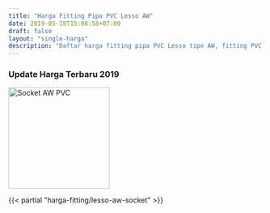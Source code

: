 ```yaml
---
title: "Harga Fitting Pipa PVC Lesso AW"
date: 2019-05-18T15:08:58+07:00
draft: false
layout: "single-harga"
description: "Daftar harga fitting pipa PVC Lesso tipe AW, fitting PVC murah berkualitas."
---
```


### Update Harga Terbaru 2019

<img src="../img/fitting-pvc/socket-aw-lesso.png" alt="Socket AW PVC" width="200">

{{< partial "harga-fitting/lesso-aw-socket" >}}
